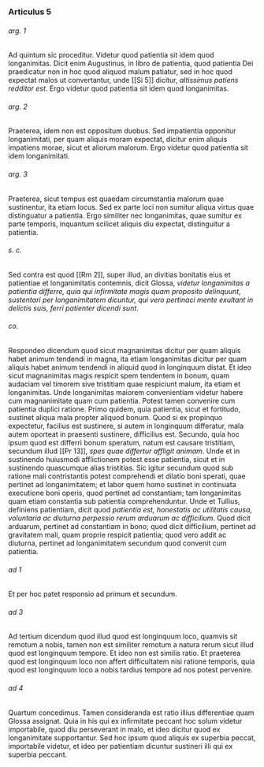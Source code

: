 ### Articulus 5

###### arg. 1
Ad quintum sic proceditur. Videtur quod patientia sit idem quod longanimitas. Dicit enim Augustinus, in libro de patientia, quod patientia Dei praedicatur non in hoc quod aliquod malum patiatur, sed in hoc quod expectat malos ut convertantur, unde [[Si 5]] dicitur, *altissimus patiens redditor est*. Ergo videtur quod patientia sit idem quod longanimitas.

###### arg. 2
Praeterea, idem non est oppositum duobus. Sed impatientia opponitur longanimitati, per quam aliquis moram expectat, dicitur enim aliquis impatiens morae, sicut et aliorum malorum. Ergo videtur quod patientia sit idem longanimitati.

###### arg. 3
Praeterea, sicut tempus est quaedam circumstantia malorum quae sustinentur, ita etiam locus. Sed ex parte loci non sumitur aliqua virtus quae distinguatur a patientia. Ergo similiter nec longanimitas, quae sumitur ex parte temporis, inquantum scilicet aliquis diu expectat, distinguitur a patientia.

###### s. c.
Sed contra est quod [[Rm 2]], super illud, an divitias bonitatis eius et patientiae et longanimitatis contemnis, dicit Glossa, *videtur longanimitas a patientia differre, quia qui infirmitate magis quam proposito delinquunt, sustentari per longanimitatem dicuntur, qui vero pertinaci mente exultant in delictis suis, ferri patienter dicendi sunt*.

###### co.
Respondeo dicendum quod sicut magnanimitas dicitur per quam aliquis habet animum tendendi in magna, ita etiam longanimitas dicitur per quam aliquis habet animum tendendi in aliquid quod in longinquum distat. Et ideo sicut magnanimitas magis respicit spem tendentem in bonum, quam audaciam vel timorem sive tristitiam quae respiciunt malum, ita etiam et longanimitas. Unde longanimitas maiorem convenientiam videtur habere cum magnanimitate quam cum patientia. Potest tamen convenire cum patientia duplici ratione. Primo quidem, quia patientia, sicut et fortitudo, sustinet aliqua mala propter aliquod bonum. Quod si ex propinquo expectetur, facilius est sustinere, si autem in longinquum differatur, mala autem oporteat in praesenti sustinere, difficilius est. Secundo, quia hoc ipsum quod est differri bonum speratum, natum est causare tristitiam, secundum illud [[Pr 13]], *spes quae differtur affligit animam*. Unde et in sustinendo huiusmodi afflictionem potest esse patientia, sicut et in sustinendo quascumque alias tristitias. Sic igitur secundum quod sub ratione mali contristantis potest comprehendi et dilatio boni sperati, quae pertinet ad longanimitatem; et labor quem homo sustinet in continuata executione boni operis, quod pertinet ad constantiam; tam longanimitas quam etiam constantia sub patientia comprehenduntur. Unde et Tullius, definiens patientiam, dicit quod *patientia est, honestatis ac utilitatis causa, voluntaria ac diuturna perpessio rerum arduarum ac difficilium*. Quod dicit arduarum, pertinet ad constantiam in bono; quod dicit difficilium, pertinet ad gravitatem mali, quam proprie respicit patientia; quod vero addit ac diuturna, pertinet ad longanimitatem secundum quod convenit cum patientia.

###### ad 1
Et per hoc patet responsio ad primum et secundum.

###### ad 3
Ad tertium dicendum quod illud quod est longinquum loco, quamvis sit remotum a nobis, tamen non est similiter remotum a natura rerum sicut illud quod est longinquum tempore. Et ideo non est similis ratio. Et praeterea quod est longinquum loco non affert difficultatem nisi ratione temporis, quia quod est longinquum loco a nobis tardius tempore ad nos potest pervenire.

###### ad 4
Quartum concedimus. Tamen consideranda est ratio illius differentiae quam Glossa assignat. Quia in his qui ex infirmitate peccant hoc solum videtur importabile, quod diu perseverant in malo, et ideo dicitur quod ex longanimitate supportantur. Sed hoc ipsum quod aliquis ex superbia peccat, importabile videtur, et ideo per patientiam dicuntur sustineri illi qui ex superbia peccant.

